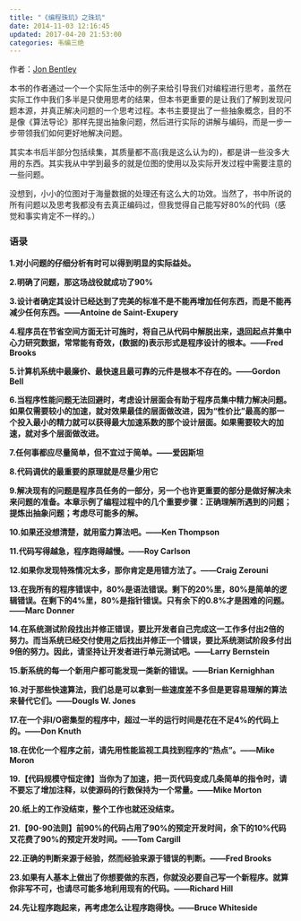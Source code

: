 ```yaml
---
title: "《编程珠玑》之珠玑"
date: 2014-11-03 12:16:45
updated: 2017-04-20 21:53:00
categories: 韦编三绝
---
```

作者：[Jon Bentley](https://en.wikipedia.org/wiki/Jon_Bentley_(computer_scientist))

本书的作者通过一个一个实际生活中的例子来给引导我们对编程进行思考，虽然在实际工作中我们多半是只使用思考的结果，但本书更重要的是让我们了解到发现问题本源，并真正解决问题的一个思考过程。本书主要提出了一些抽象概念，目的不是像《算法导论》那样先提出抽象问题，然后进行实际的讲解与编码，而是一步一步带领我们如何更好地解决问题。

其实本书后半部分包括续集，其质量都不高(我是这么认为的)，都是讲一些没多大用的东西。其实我从中学到最多的就是位图的使用以及实际开发过程中需要注意的一些问题。

没想到，小小的位图对于海量数据的处理还有这么大的功效。当然了，书中所说的所有问题以及思考我都没有去真正编码过，但我觉得自己能写好80%的代码（感觉和事实肯定不一样的。）

### 语录

**1.对小问题的仔细分析有时可以得到明显的实际益处。**

**2.明确了问题，那这场战役就成功了90\%**

**3.设计者确定其设计已经达到了完美的标准不是不能再增加任何东西，而是不能再减少任何东西。——Antoine de Saint-Exupery**

**4.程序员在节省空间方面无计可施时，将自己从代码中解脱出来，退回起点并集中心力研究数据，常常能有奇效，(数据的)表示形式是程序设计的根本。——Fred Brooks**

**5.计算机系统中最廉价、最快速且最可靠的元件是根本不存在的。——Gordon Bell**

**6.当程序性能问题无法回避时，考虑设计层面会有助于程序员集中精力解决问题。如果仅需要较小的加速，就对效果最佳的层面做改进，因为“性价比”最高的那一个投入最小的精力就可以获得最大加速系数的那个设计层面。如果需要较大的加速，就对多个层面做改进。**

**7.任何事都应尽量简单，但不宜过于简单。——爱因斯坦**

**8.代码调优的最重要的原理就是尽量少用它**

**9.解决现有的问题是程序员任务的一部分，另一个也许更重要的部分是做好解决未来问题的准备。本章示例了编程过程中的几个重要步骤：正确理解所遇到的问题；提炼出抽象问题；考虑尽可能多的解。**

**10.如果还没想清楚，就用蛮力算法吧。——Ken Thompson**

**11.代码写得越急，程序跑得越慢。——Roy Carlson**

**12.如果你发现特殊情况太多，那你肯定是用错方法了。——Craig Zerouni**

**13.在我所有的程序错误中，80\%是语法错误。剩下的20\%里，80\%是简单的逻辑错误。在剩下的4\%里，80\%是指针错误。只有余下的0.8\%才是困难的问题。——Marc Donner**

**14.在系统测试阶段找出并修正错误，要比开发者自己完成这一工作多付出2倍的努力。而当系统已经交付使用之后找出并修正一个错误，要比系统测试阶段多付出9倍的努力。因此，请坚持让开发者进行单元测试吧。——Larry Bernstein**

**15.新系统的每一个新用户都可能发现一类新的错误。——Brian Kernighhan**

**16.对于那些快速算法，我们总是可以拿到一些速度差不多但是更容易理解的算法来替代它们。——Dougls W. Jones**

**17.在一个非I/O密集型的程序中，超过一半的运行时间是花在不足4\%的代码上的。——Don Knuth**

**18.在优化一个程序之前，请先用性能监视工具找到程序的“热点”。——Mike Moron**

**19.【代码规模守恒定律】当你为了加速，把一页代码变成几条简单的指令时，请不要忘了增加注释，以使源码的行数保持为一个常量。——Mike Morton**

**20.纸上的工作没结束，整个工作也就还没结束。**

**21.【90-90法则】前90\%的代码占用了90\%的预定开发时间，余下的10\%代码又花费了90\%的预定开发时间。——Tom Cargill**

**22.正确的判断来源于经验，然而经验来源于错误的判断。——Fred Brooks**

**23.如果有人基本上做出了你想要做的东西，你就没必要自己写一个新程序。就算你非写不可，也请尽可能多地利用现有的代码。——Richard Hill**

**24.先让程序跑起来，再考虑怎么让程序跑得快。——Bruce Whiteside**
